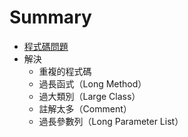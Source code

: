 # Summary

* [程式碼問題](/codeProblem.md)
* 解決
  * 重複的程式碼
  * 過長函式（Long Method）
  * 過大類別（Large Class）
  * 註解太多（Comment）
  * 過長參數列（Long Parameter List）



